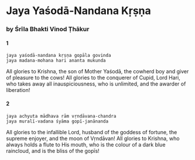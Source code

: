 # Jaya Yaśodā-Nandana Kṛṣṇa

### by Śrīla Bhakti Vinod Ṭhākur

#### 1

    jaya yaśodā-nandana kṛṣṇa gopāla govinda
    jaya madana-mohana hari ananta mukunda

All glories to Krishna, the son of Mother Yaśodā, the cowherd boy and giver of pleasure to the cows! All glories to the conquerer of Cupid, Lord Hari, who takes away all inauspiciousness, who is unlimited, and the awarder of liberation!

#### 2

    jaya achyuta mādhava rām vṛndāvana-chandra
    jaya muralī-vadana śyāma gopī-janānanda

All glories to the infallible Lord, husband of the goddess of fortune, the supreme enjoyer, and the moon of Vṛndāvan! All glories to Krishna, who always holds a flute to His mouth, who is the colour of a dark blue raincloud, and is the bliss of the gopīs!

